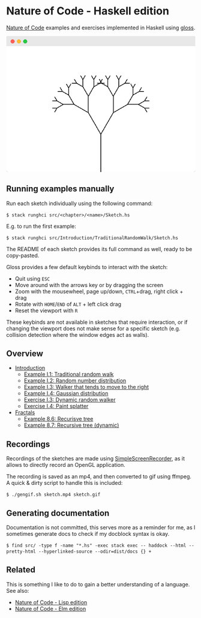 # Nature of Code - Haskell edition

[Nature of Code][noc] examples and exercises implemented in Haskell using
[gloss][gloss].

![Recursive tree](assets/tree.png)

## Running examples manually

Run each sketch individually using the following command:

```
$ stack runghci src/<chapter>/<name>/Sketch.hs
```

E.g. to run the first example:

```
$ stack runghci src/Introduction/TraditionalRandomWalk/Sketch.hs
```

The README of each sketch provides its full command as well, ready to be
copy-pasted.

Gloss provides a few default keybinds to interact with the sketch:

- Quit using `ESC`
- Move around with the arrows key or by dragging the screen
- Zoom with the mousewheel, page up/down, `CTRL`+drag, right click + drag
- Rotate with `HOME`/`END` of `ALT` + left click drag
- Reset the viewport with `R`

These keybinds are not available in sketches that require interaction, or if
changing the viewport does not make sense for a specific sketch (e.g. collision
detection where the window edges act as walls).

## Overview

- [Introduction](src/Introduction/)
  - [Example I.1: Traditional random walk](src/Introduction/TraditionalRandomWalk)
  - [Example I.2: Random number distribution](src/Introduction/RandomNumberDistribution)
  - [Example I.3: Walker that tends to move to the right](src/Introduction/WalkerThatTendsToTheRight)
  - [Example I.4: Gaussian distribution](src/Introduction/GaussianDistribution)
  - [Exercise I.3: Dynamic random walker](src/Introduction/DynamicRandomWalker)
  - [Exercise I.4: Paint splatter](src/Introduction/PaintSplatter)
- [Fractals](src/Fractals/)
  - [Example 8.6: Recurisve tree](src/Fractals/RecursiveTree)
  - [Example 8.7: Recursive tree (dynamic)](src/Fractals/DynamicRecursiveTree)

## Recordings

Recordings of the sketches are made using [SimpleScreenRecorder][ssr], as it
allows to directly record an OpenGL application.

The recording is saved as an mp4, and then converted to gif using ffmpeg. A
quick & dirty script to handle this is included:

```
$ ./gengif.sh sketch.mp4 sketch.gif
```

## Generating documentation

Documentation is not committed, this serves more as a reminder for me, as I
sometimes generate docs to check if my docblock syntax is okay.

```
$ find src/ -type f -name "*.hs" -exec stack exec -- haddock --html --pretty-html --hyperlinked-source --odir=dist/docs {} +
```

## Related

This is something I like to do to gain a better understanding of a language.
See also:

- [Nature of Code - Lisp edition][noc-lisp]
- [Nature of Code - Elm edition][noc-elm]

[noc]: http://natureofcode.com/
[gloss]: http://gloss.ouroborus.net/
[ssr]: https://www.maartenbaert.be/simplescreenrecorder/
[noc-lisp]: https://github.com/mark-gerarts/nature-of-code
[noc-elm]: https://github.com/mark-gerarts/nature-of-code-elm
